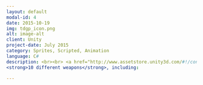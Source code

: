 ```yaml
---
layout: default
modal-id: 4
date: 2015-10-19
img: tdgp_icon.png
alt: image-alt
client: Unity
project-date: July 2015
category: Sprites, Scripted, Animation 
language: C# 
description: <br><br> <a href="http://www.assetstore.unity3d.com/#!/content/35277"> Unity Store </a><br><br> 
<strong>10 different weapons</strong>, including: 

---
```

